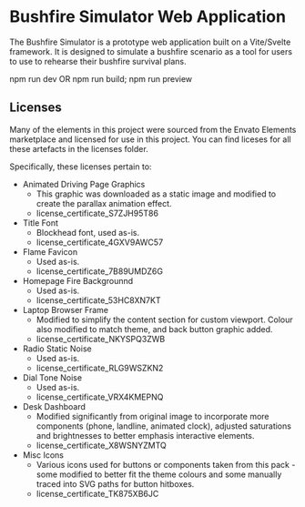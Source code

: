 # Bushfire Simulator Web Application

The Bushfire Simulator is a prototype web application built on a Vite/Svelte framework. It is designed to simulate a bushfire scenario as a tool for users to use to rehearse their bushfire survival plans.

npm run dev
OR
npm run build; npm run preview

## Licenses

Many of the elements in this project were sourced from the Envato Elements marketplace and licensed for use in this project. You can find liceses for all these artefacts in the licenses folder.

Specifically, these licenses pertain to:

- Animated Driving Page Graphics
  - This graphic was downloaded as a static image and modified to create the parallax animation effect.
  - license_certificate_S7ZJH95T86
- Title Font
  - Blockhead font, used as-is.
  - license_certificate_4GXV9AWC57
- Flame Favicon
  - Used as-is.
  - license_certificate_7B89UMDZ6G
- Homepage Fire Backgrounnd
  - Used as-is.
  - license_certificate_53HC8XN7KT
- Laptop Browser Frame
  - Modified to simplify the content section for custom viewport. Colour also modified to match theme, and back button graphic added.
  - license_certificate_NKYSPQ3ZWB
- Radio Static Noise
  - Used as-is.
  - license_certificate_RLG9WSZKN2
- Dial Tone Noise
  - Used as-is.
  - license_certificate_VRX4KMEPNQ
- Desk Dashboard
  - Modified significantly from original image to incorporate more components (phone, landline, animated clock), adjusted saturations and brightnesses to better emphasis interactive elements.
  - license_certificate_X8WSNYZMTQ
- Misc Icons
  - Various icons used for buttons or components taken from this pack - some modified to better fit the theme colours and some manually traced into SVG paths for button hitboxes.
  - license_certificate_TK875XB6JC
